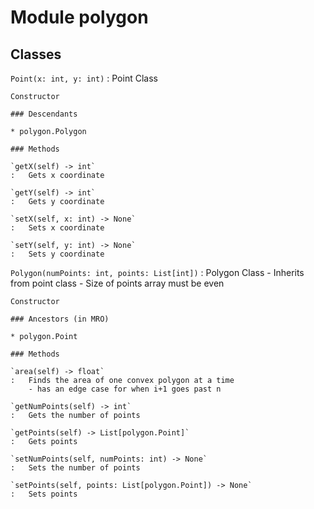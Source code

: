 Module polygon
==============

Classes
-------

`Point(x: int, y: int)`
:   Point Class
    
    Constructor

    ### Descendants

    * polygon.Polygon

    ### Methods

    `getX(self) ‑> int`
    :   Gets x coordinate

    `getY(self) ‑> int`
    :   Gets y coordinate

    `setX(self, x: int) ‑> None`
    :   Sets x coordinate

    `setY(self, y: int) ‑> None`
    :   Sets y coordinate

`Polygon(numPoints: int, points: List[int])`
:   Polygon Class
    - Inherits from point class
    - Size of points array must be even
    
    Constructor

    ### Ancestors (in MRO)

    * polygon.Point

    ### Methods

    `area(self) ‑> float`
    :   Finds the area of one convex polygon at a time
        - has an edge case for when i+1 goes past n

    `getNumPoints(self) ‑> int`
    :   Gets the number of points

    `getPoints(self) ‑> List[polygon.Point]`
    :   Gets points

    `setNumPoints(self, numPoints: int) ‑> None`
    :   Sets the number of points

    `setPoints(self, points: List[polygon.Point]) ‑> None`
    :   Sets points